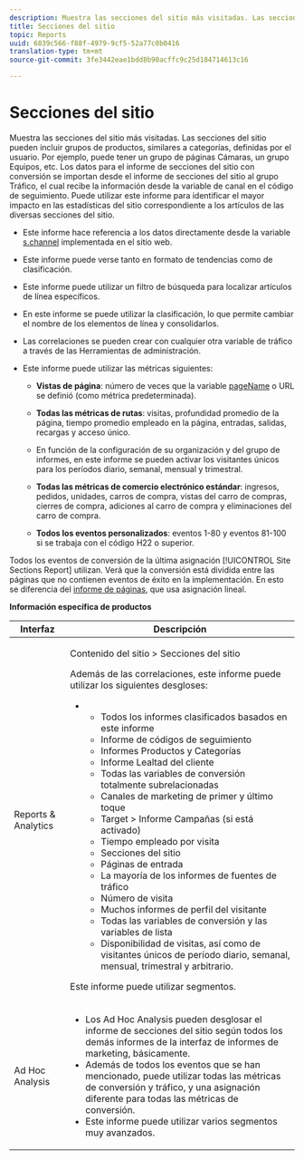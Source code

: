 ```yaml
---
description: Muestra las secciones del sitio más visitadas. Las secciones del sitio pueden incluir grupos de productos, similares a categorías, definidas por el usuario. Por ejemplo, puede tener un grupo de páginas Cámaras, un grupo Equipos, etc. Los datos para el informe de secciones del sitio con conversión se importan desde el informe de secciones del sitio al grupo Tráfico, el cual recibe la información desde la variable de canal en el código de seguimiento. Puede utilizar este informe para identificar el mayor impacto en las estadísticas del sitio correspondiente a los artículos de las diversas secciones del sitio.
title: Secciones del sitio
topic: Reports
uuid: 6839c566-f88f-4979-9cf5-52a77c0b0416
translation-type: tm+mt
source-git-commit: 3fe3442eae1bdd8b90acffc9c25d184714613c16

---
```



# Secciones del sitio

Muestra las secciones del sitio más visitadas. Las secciones del sitio pueden incluir grupos de productos, similares a categorías, definidas por el usuario. Por ejemplo, puede tener un grupo de páginas Cámaras, un grupo Equipos, etc. Los datos para el informe de secciones del sitio con conversión se importan desde el informe de secciones del sitio al grupo Tráfico, el cual recibe la información desde la variable de canal en el código de seguimiento. Puede utilizar este informe para identificar el mayor impacto en las estadísticas del sitio correspondiente a los artículos de las diversas secciones del sitio.

* Este informe hace referencia a los datos directamente desde la variable [s.channel](https://docs.adobe.com/content/help/en/analytics/implementation/vars/page-vars/channel.html) implementada en el sitio web.
* Este informe puede verse tanto en formato de tendencias como de clasificación.
* Este informe puede utilizar un filtro de búsqueda para localizar artículos de línea específicos.
* En este informe se puede utilizar la clasificación, lo que permite cambiar el nombre de los elementos de línea y consolidarlos.
* Las correlaciones se pueden crear con cualquier otra variable de tráfico a través de las Herramientas de administración.
* Este informe puede utilizar las métricas siguientes:

   * **Vistas de página**: número de veces que la variable [pageName](https://docs.adobe.com/content/help/en/analytics/implementation/vars/page-vars/pagename.html) o URL se definió (como métrica predeterminada).

   * **Todas las métricas de rutas**: visitas, profundidad promedio de la página, tiempo promedio empleado en la página, entradas, salidas, recargas y acceso único.
   * En función de la configuración de su organización y del grupo de informes, en este informe se pueden activar los visitantes únicos para los períodos diario, semanal, mensual y trimestral.
   * **Todas las métricas de comercio electrónico estándar**: ingresos, pedidos, unidades, carros de compra, vistas del carro de compras, cierres de compra, adiciones al carro de compra y eliminaciones del carro de compra.
   * **Todos los eventos personalizados**: eventos 1-80 y eventos 81-100 si se trabaja con el código H22 o superior.

Todos los eventos de conversión de la última asignación [!UICONTROL Site Sections Report] utilizan. Verá que la conversión está dividida entre las páginas que no contienen eventos de éxito en la implementación. En esto se diferencia del  [informe de páginas](/help/components/c-variables/dimensionslist/reports-pages.md), que usa asignación lineal.

**Información específica de productos**

<table id="table_525FDF95C8ED4BF2A1E25BE2DA971EFB"> 
 <thead> 
  <tr> 
   <th colname="col1" class="entry"> Interfaz </th> 
   <th colname="col2" class="entry"> Descripción </th> 
  </tr> 
 </thead>
 <tbody> 
  <tr> 
   <td colname="col1"> Reports &amp; Analytics </td> 
   <td colname="col2"> <p> <span class="uicontrol"> Contenido del sitio</span> &gt; <span class="uicontrol">Secciones del sitio</span> </p> <p>Además de las correlaciones, este informe puede utilizar los siguientes desgloses: </p> 
    <ul id="ul_9CD009D89B134C53807332E3C88D3C44"> 
     <li id="li_566417EB074D425C9A1F4FB28AA7FAB4"> 
      <ul id="ul_3795C7AAE6DA4B7E96FCDC7F3211DFBB"> 
       <li id="li_50B295E961724CFB83D222DE9B4C7FF2">Todos los informes clasificados basados en este informe </li> 
       <li id="li_697682892D8841BC8120BEC0E1AE9753"> <span class="wintitle"> Informe de códigos de seguimiento</span> </li> 
       <li id="li_F6D893FCBA7A4B3EB04715833CA41022"> Informes <span class="wintitle">Productos</span> y <span class="wintitle">Categorías</span> </li> 
       <li id="li_9F379E61DB4F4753AE1FFFC8F9C17347"> <span class="wintitle"> Informe Lealtad del cliente</span> </li> 
       <li id="li_64A6A06F9265410ABB425DA4AF50C440">Todas las variables de conversión totalmente subrelacionadas </li> 
       <li id="li_907DDFCC35AB48EEA5B169B4A2598FB1"> <span class="wintitle"> Canales de marketing de primer y último toque</span> </li> 
       <li id="li_B08A0DCB40154152AF1033B7629A5B5A"> <span class="uicontrol"> Target</span> &gt; Informe <span class="uicontrol">Campañas</span> (si está activado) </li> 
       <li id="li_6D4E65DD6E2B49C9A8C12181D23F185A">Tiempo empleado por visita </li> 
       <li id="li_C6D3AD5A534243A8A6E17C663FEBA6BA">Secciones del sitio </li> 
       <li id="li_E1F46EED5CE2425D83200A2FCB686EE5">Páginas de entrada </li> 
       <li id="li_1201EE0EBF13476C9A9525E0700F30F3">La mayoría de los informes de fuentes de tráfico </li> 
       <li id="li_563E07858FB1473BB22C2B191E8BE620">Número de visita </li> 
       <li id="li_1CAD77ABA6A2454282A4DA7E88C047E8">Muchos informes de perfil del visitante </li> 
       <li id="li_D3A04E4CD8EC4646AAB90BF19F0AFA8A">Todas las variables de conversión y las variables de lista </li> 
       <li id="li_01C194CE0F3E4C0694A34B4C6697F385">Disponibilidad de visitas, así como de visitantes únicos de período diario, semanal, mensual, trimestral y arbitrario. </li> 
      </ul> </li> 
    </ul> <p>Este informe puede utilizar segmentos. </p> </td> 
  </tr> 
  <tr> 
   <td colname="col1"> Ad Hoc Analysis </td> 
   <td colname="col2"> 
    <ul id="ul_DFF9BFC01FC1424B8905C2D2C0EFD156"> 
     <li id="li_65FDF1C165C84F729E0EE84FF671B5E4">Los Ad Hoc Analysis pueden desglosar el informe de secciones del sitio según todos los demás informes de la interfaz de informes de marketing, básicamente. </li> 
     <li id="li_2159DE10C52D40AA89E4C934FC184641">Además de todos los eventos que se han mencionado, puede utilizar todas las métricas de conversión y tráfico, y una asignación diferente para todas las métricas de conversión. </li> 
     <li id="li_3A23C6286D314B5D814612469F4F77C5">Este informe puede utilizar varios segmentos muy avanzados. </li> 
    </ul> </td> 
  </tr> 
 </tbody> 
</table>

